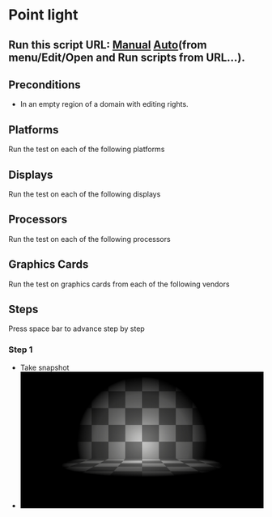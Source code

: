 # Point light
## Run this script URL: [Manual](./test.js?raw=true)   [Auto](./testAuto.js?raw=true)(from menu/Edit/Open and Run scripts from URL...).

## Preconditions
- In an empty region of a domain with editing rights.

## Platforms
Run the test on each of the following platforms
## Displays
Run the test on each of the following displays
## Processors
Run the test on each of the following processors
## Graphics Cards
Run the test on graphics cards from each of the following vendors
## Steps
Press space bar to advance step by step

### Step 1
- Take snapshot
- ![](./ExpectedImage_00000.png)
